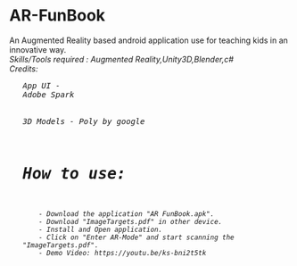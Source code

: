 # AR-FunBook
An Augmented Reality based android application use for teaching kids in an innovative way.</br>
<i>Skills/Tools required : Augmented Reality,Unity3D,Blender,c#</br>
Credits:</br><ul>
    <pre><li>App UI - Adobe Spark</li></br>
    <li>3D Models - Poly by google
# How to use:
        - Download the application "AR FunBook.apk".
        - Download "ImageTargets.pdf" in other device.
        - Install and Open application.
        - Click on "Enter AR-Mode" and start scanning the "ImageTargets.pdf".
        - Demo Video: https://youtu.be/ks-bni2t5tk
